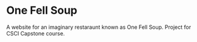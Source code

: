 # One Fell Soup
 A website for an imaginary restaraunt known as One Fell Soup. Project for CSCI Capstone course.
